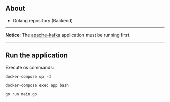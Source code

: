 ## About
- Golang repository (Backend) 

---

**Notice**: The [apache-kafka](https://github.com/MessiasJunio/real-time-delivery/tree/main/apache-kafka) application must be running first.

---

## Run the application

Execute os commands:

```
docker-compose up -d

docker-compose exec app bash

go run main.go
```